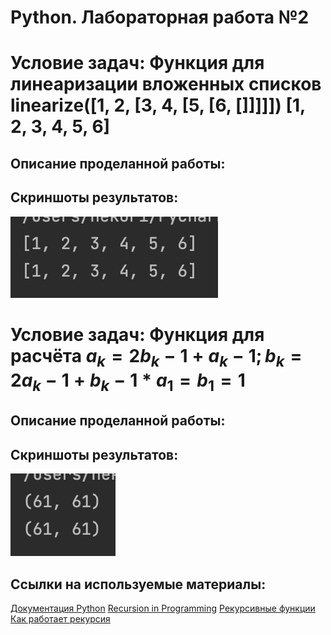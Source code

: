# Python. Лабораторная работа №2

# Условие задач: Функция для линеаризации вложенных списков linearize([1, 2, [3, 4, [5, [6, []]]]])  [1, 2, 3, 4, 5, 6] 
## Описание проделанной работы: 
## Скриншоты результатов:
![](photo/1.png)

# Условие задач: Функция для расчёта $a_k = 2b_k−1 + a_k−1; b_k = 2a_k−1 + b_k−1 * a_1 = b_1 = 1$
## Описание проделанной работы: 
## Скриншоты результатов:
![](photo/2.png)

## Ссылки на используемые материалы:
[Документация Python](https://www.python.org/doc/)
[Recursion in Programming](https://www.youtube.com/watch?v=IJDJ0kBx2LM)
[Рекурсивные функции](https://proglib.io/p/samouchitel-po-python-dlya-nachinayushchih-chast-13-rekursivnye-funkcii-2023-01-23)
[Как работает рекурсия](https://habr.com/ru/articles/337030/)

